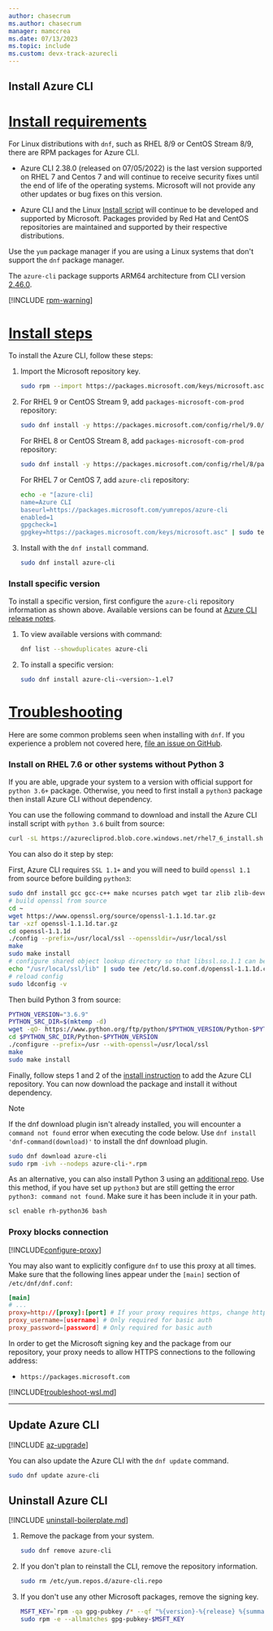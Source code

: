 ```yaml
---
author: chasecrum
ms.author: chasecrum
manager: mamccrea
ms.date: 07/13/2023
ms.topic: include
ms.custom: devx-track-azurecli
---
```


## Install Azure CLI

# [Install requirements](#tab/requirements)

For Linux distributions with `dnf`, such as RHEL 8/9 or CentOS Stream 8/9, there are RPM packages for Azure CLI.

- Azure CLI 2.38.0 (released on 07/05/2022) is the last version supported on RHEL 7 and Centos 7 and will continue to receive security fixes until the end of life of the operating systems. Microsoft will not provide any other updates or bug fixes on this version.

- Azure CLI and the Linux [Install script](/cli/azure/install-azure-cli-linux?pivots=script) will continue to be developed and supported by Microsoft. Packages provided by Red Hat and CentOS repositories are maintained and supported by their respective distributions.

Use the `yum` package manager if you are using a Linux systems that don't support the `dnf` package manager.

The `azure-cli` package supports ARM64 architecture from CLI version [2.46.0](release-notes-azure-cli.md#march-07-2023).

[!INCLUDE [rpm-warning](rpm-warning.md)]

# [Install steps](#tab/install)

To install the Azure CLI, follow these steps:

1. Import the Microsoft repository key.

   ```bash
   sudo rpm --import https://packages.microsoft.com/keys/microsoft.asc
   ```

2. For RHEL 9 or CentOS Stream 9, add `packages-microsoft-com-prod` repository:

   ```bash
   sudo dnf install -y https://packages.microsoft.com/config/rhel/9.0/packages-microsoft-prod.rpm
   ```

   For RHEL 8 or CentOS Stream 8, add `packages-microsoft-com-prod` repository:

   ```bash
   sudo dnf install -y https://packages.microsoft.com/config/rhel/8/packages-microsoft-prod.rpm
   ```

   For RHEL 7 or CentOS 7, add `azure-cli` repository:

   ```bash
   echo -e "[azure-cli]
   name=Azure CLI
   baseurl=https://packages.microsoft.com/yumrepos/azure-cli
   enabled=1
   gpgcheck=1
   gpgkey=https://packages.microsoft.com/keys/microsoft.asc" | sudo tee /etc/yum.repos.d/azure-cli.repo
   ```

3. Install with the `dnf install` command.

   ```bash
   sudo dnf install azure-cli
   ```

### Install specific version

To install a specific version, first configure the `azure-cli` repository information as shown above. Available versions can be found at [Azure CLI release notes](../release-notes-azure-cli.md).

1. To view available versions with command:

   ```bash
   dnf list --showduplicates azure-cli
   ```

2. To install a specific version:

   ```bash
   sudo dnf install azure-cli-<version>-1.el7
   ```

# [Troubleshooting](#tab/troubleshooting)

Here are some common problems seen when installing with `dnf`. If you experience a problem not covered here, [file an issue on GitHub](https://github.com/Azure/azure-cli/issues).

### Install on RHEL 7.6 or other systems without Python 3

If you are able, upgrade your system to a version with official support for `python 3.6+` package. Otherwise, you need to first install a `python3` package then install Azure CLI without dependency.

You can use the following command to download and install the Azure CLI install script with `python 3.6` built from source:

```bash
curl -sL https://azurecliprod.blob.core.windows.net/rhel7_6_install.sh | sudo bash
```

You can also do it step by step:

First, Azure CLI requires `SSL 1.1+` and you will need to build `openssl 1.1` from source before building `python3`:

```bash
sudo dnf install gcc gcc-c++ make ncurses patch wget tar zlib zlib-devel -y
# build openssl from source
cd ~
wget https://www.openssl.org/source/openssl-1.1.1d.tar.gz
tar -xzf openssl-1.1.1d.tar.gz
cd openssl-1.1.1d
./config --prefix=/usr/local/ssl --openssldir=/usr/local/ssl
make
sudo make install
# configure shared object lookup directory so that libssl.so.1.1 can be found
echo "/usr/local/ssl/lib" | sudo tee /etc/ld.so.conf.d/openssl-1.1.1d.conf
# reload config
sudo ldconfig -v
```

Then build Python 3 from source:

```bash
PYTHON_VERSION="3.6.9"
PYTHON_SRC_DIR=$(mktemp -d)
wget -qO- https://www.python.org/ftp/python/$PYTHON_VERSION/Python-$PYTHON_VERSION.tgz | tar -xz -C "$PYTHON_SRC_DIR"
cd $PYTHON_SRC_DIR/Python-$PYTHON_VERSION
./configure --prefix=/usr --with-openssl=/usr/local/ssl
make
sudo make install
```

Finally, follow steps 1 and 2 of the [install instruction](#install-azure-cli) to add the Azure CLI repository. You can now download the package and install it without dependency.

> [!NOTE]
>
> If the dnf download plugin isn't already installed, you will encounter a `command not found` error when executing the code below. Use `dnf install 'dnf-command(download)'` to   install the dnf download plugin.

```bash
sudo dnf download azure-cli
sudo rpm -ivh --nodeps azure-cli-*.rpm
```

As an alternative, you can also install Python 3 using an [additional repo](https://developers.redhat.com/blog/2018/08/13/install-python3-rhel/). Use this method, if you have set up `python3` but are still getting the error `python3: command not found`. Make sure it has been include it in your path.

```bash
scl enable rh-python36 bash
```

### Proxy blocks connection

[!INCLUDE[configure-proxy](configure-proxy.md)]

You may also want to explicitly configure `dnf` to use this proxy at all times. Make sure that the following
lines appear under the `[main]` section of `/etc/dnf/dnf.conf`:

```dnf.conf
[main]
# ...
proxy=http://[proxy]:[port] # If your proxy requires https, change http->https
proxy_username=[username] # Only required for basic auth
proxy_password=[password] # Only required for basic auth
```

In order to get the Microsoft signing key and the package from our repository, your proxy needs to
allow HTTPS connections to the following address:

* `https://packages.microsoft.com`

[!INCLUDE[troubleshoot-wsl.md](troubleshoot-wsl.md)]

---

## Update Azure CLI

[!INCLUDE [az-upgrade](az-upgrade.md)]

You can also update the Azure CLI with the `dnf update` command.

```bash
sudo dnf update azure-cli
```

## Uninstall Azure CLI

[!INCLUDE [uninstall-boilerplate.md](uninstall-boilerplate.md)]

1. Remove the package from your system.

   ```bash
   sudo dnf remove azure-cli
   ```

2. If you don't plan to reinstall the CLI, remove the repository information.

   ```bash
   sudo rm /etc/yum.repos.d/azure-cli.repo
   ```

3. If you don't use any other Microsoft packages, remove the signing key.

   ```bash
   MSFT_KEY=`rpm -qa gpg-pubkey /* --qf "%{version}-%{release} %{summary}\n" | grep Microsoft | awk '{print $1}'`
   sudo rpm -e --allmatches gpg-pubkey-$MSFT_KEY
   ```
